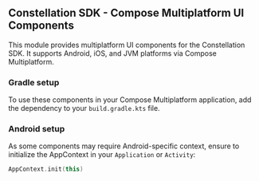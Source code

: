 ## Constellation SDK - Compose Multiplatform UI Components

This module provides multiplatform UI components for the Constellation SDK.
It supports Android, iOS, and JVM platforms via Compose Multiplatform.

### Gradle setup

To use these components in your Compose Multiplatform application, add the dependency to your `build.gradle.kts` file.

### Android setup

As some components may require Android-specific context, ensure to initialize the AppContext in your `Application` or `Activity`:

```kotlin
AppContext.init(this)
```
